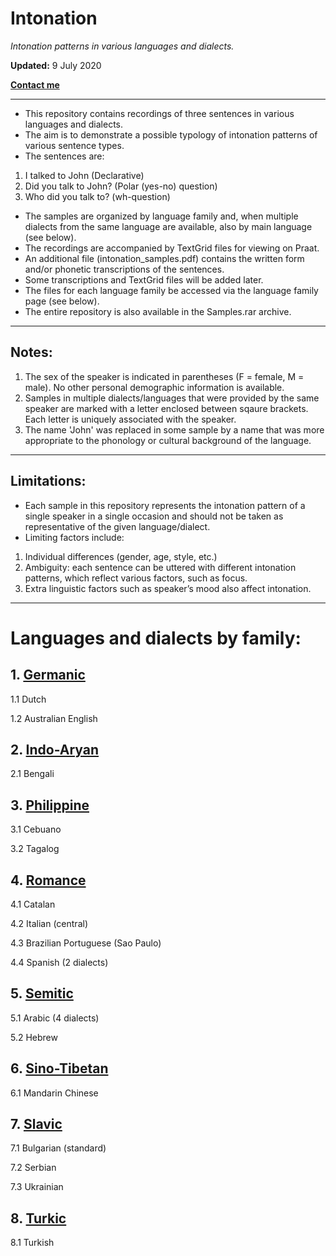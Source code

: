 # Intonation
*Intonation patterns in various languages and dialects.*

**Updated:** 9 July 2020

**[Contact me](https://chengafni.wordpress.com/resources/intonation/)**

---

* This repository contains recordings of three sentences in various languages and dialects.
* The aim is to demonstrate a possible typology of intonation patterns of various sentence types.
* The sentences are:
1. I talked to John      (Declarative)
2. Did you talk to John? (Polar (yes-no) question)
3. Who did you talk to?  (wh-question)

* The samples are organized by language family and, when multiple dialects from the same language are available, also by main language (see below).
* The recordings are accompanied by TextGrid files for viewing on Praat. 
* An additional file (intonation_samples.pdf) contains the written form and/or phonetic transcriptions of the sentences.
* Some transcriptions and TextGrid files will be added later.
* The files for each language family be accessed via the language family page (see below). 
* The entire repository is also available in the Samples.rar archive.

---

## Notes:
1) The sex of the speaker is indicated in parentheses (F = female, M = male). No other personal demographic information is available.
2) Samples in multiple dialects/languages that were provided by the same speaker are marked with a letter enclosed between sqaure brackets. Each letter is uniquely associated with the speaker.
3) The name 'John' was replaced in some sample by a name that was more appropriate to the phonology or cultural background of the language.

---

## Limitations:
* Each sample in this repository represents the intonation pattern of a single speaker in a single occasion and should not be taken as representative of the given language/dialect. 
* Limiting factors include:
1. Individual differences (gender, age, style, etc.)
2. Ambiguity: each sentence can be uttered with different intonation patterns, which reflect various factors, such as focus.
3. Extra linguistic factors such as speaker’s mood also affect intonation.

---

# Languages and dialects by family:

## 1. [Germanic](https://github.com/chengafni/Intonation/tree/Germanic)
1.1 Dutch

1.2 Australian English

## 2. [Indo-Aryan](https://github.com/chengafni/Intonation/tree/Indo-Aryan)
2.1 Bengali

## 3. [Philippine](https://github.com/chengafni/Intonation/tree/Philippine)
3.1 Cebuano

3.2 Tagalog

## 4. [Romance](https://github.com/chengafni/Intonation/tree/Romance)
4.1 Catalan

4.2 Italian (central)

4.3 Brazilian Portuguese (Sao Paulo)

4.4 Spanish (2 dialects)

## 5. [Semitic](https://github.com/chengafni/Intonation/tree/Semitic)
5.1 Arabic (4 dialects)

5.2 Hebrew

## 6. [Sino-Tibetan](https://github.com/chengafni/Intonation/tree/Sino-Tibetan)
6.1 Mandarin Chinese

## 7. [Slavic](https://github.com/chengafni/Intonation/tree/Slavic)
7.1 Bulgarian (standard)

7.2 Serbian

7.3 Ukrainian

## 8. [Turkic](https://github.com/chengafni/Intonation/tree/Turkic)
8.1 Turkish
